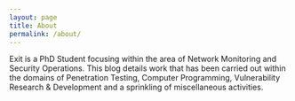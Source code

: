 ```yaml
---
layout: page
title: About
permalink: /about/
---
```


Exit is a PhD Student focusing within the area of Network Monitoring and Security Operations. This blog details work that has been carried out within the domains
of Penetration Testing, Computer Programming, Vulnerability Research & Development and a sprinkling of miscellaneous activities.
